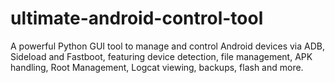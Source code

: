 # ultimate-android-control-tool
A powerful Python GUI tool to manage and control Android devices via ADB, Sideload and Fastboot, featuring device detection, file management, APK handling, Root Management, Logcat viewing, backups, flash and more.
